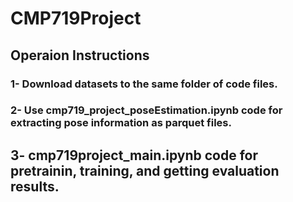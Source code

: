 # CMP719Project
## Operaion Instructions
### 1- Download datasets to the same folder of code files.
### 2- Use cmp719_project_poseEstimation.ipynb code for extracting pose information as parquet files.  
## 3- cmp719project_main.ipynb code for pretrainin, training, and getting evaluation results.
